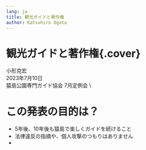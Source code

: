 ```yaml
---
lang: ja
title: 観光ガイドと著作権
author: Katsuhiro Ogata
---
```



# 観光ガイドと著作権{.cover}

小形克宏 \
2023年7月10日 \
猿島公園専門ガイド協会 7月定例会 \

# この発表の目的は？

- 5年後、10年後も猿島で楽しくガイドを続けること
- 法律違反の指摘や、個人攻撃のつもりはありません
- 
